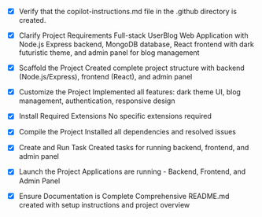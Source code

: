 <!-- Use this file to provide workspace-specific custom instructions to Copilot. For more details, visit https://code.visualstudio.com/docs/copilot/copilot-customization#_use-a-githubcopilotinstructionsmd-file -->
- [x] Verify that the copilot-instructions.md file in the .github directory is created.

- [x] Clarify Project Requirements
	Full-stack UserBlog Web Application with Node.js Express backend, MongoDB database, React frontend with dark futuristic theme, and admin panel for blog management

- [x] Scaffold the Project
	Created complete project structure with backend (Node.js/Express), frontend (React), and admin panel

- [x] Customize the Project
	Implemented all features: dark theme UI, blog management, authentication, responsive design

- [x] Install Required Extensions
	No specific extensions required

- [x] Compile the Project
	Installed all dependencies and resolved issues

- [x] Create and Run Task
	Created tasks for running backend, frontend, and admin panel

- [x] Launch the Project
	Applications are running - Backend, Frontend, and Admin Panel

- [x] Ensure Documentation is Complete
	Comprehensive README.md created with setup instructions and project overview

